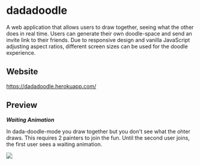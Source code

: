 # dadadoodle
A web application that allows users to draw together, seeing what the other does in real time. Users can generate their own doodle-space and send an invite link to their friends. Due to responsive design and vanilla JavaScript adjusting aspect ratios, different screen sizes can be used for the doodle experience. 

## Website
https://dadadoodle.herokuapp.com/

## Preview

**_Waiting Animation_**

In dada-doodle-mode you draw together but you don't see what the ohter draws. This requires 2 painters to join the fun. Until the second user joins, the first user sees a waiting animation.

<img src="public/previews/waiting-animation.gif">
